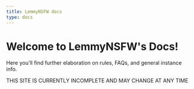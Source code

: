 ```yaml
---
title: LemmyNSFW docs
type: docs
---
```


# Welcome to LemmyNSFW's Docs!

Here you'll find further elaboration on rules, FAQs, and general instance info.

THIS SITE IS CURRENTLY INCOMPLETE AND MAY CHANGE AT ANY TIME
